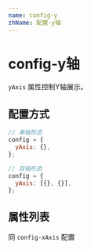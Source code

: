 ```yaml
---
name: config-y
zhName: 配置-y轴
---
```


# config-y轴

`yAxis` 属性控制Y轴展示。

## 配置方式
```javascript
// 单轴形态
config = {
  yAxis: {},
};

// 双轴形态
config = {
  yAxis: [{}, {}],
};
```

## 属性列表
同 `config-xAxis` 配置
